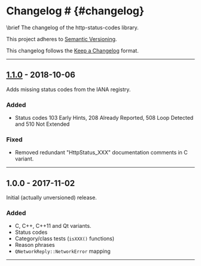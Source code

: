 # Changelog # {#changelog}

\brief The changelog of the http-status-codes library.

This project adheres to [Semantic Versioning](http://semver.org/).

This changelog follows the [Keep a Changelog](http://keepachangelog.com) format.


---

## [1.1.0] - 2018-10-06 ##
Adds missing status codes from the IANA registry.

### Added ###
- Status codes 103 Early Hints, 208 Already Reported, 508 Loop Detected and 510 Not Extended


### Fixed ###
- Removed redundant "HttpStatus_XXX" documentation comments in C variant.


---


## 1.0.0 - 2017-11-02 ##
Initial (actually unversioned) release.

### Added ###
- C, C++, C++11 and Qt variants.
- Status codes
- Category/class tests (`isXXX()` functions)
- Reason phrases
- `QNetworkReply::NetworkError` mapping


---


[1.1.0]: https://github.com/j-ulrich/http-status-codes-cpp/releases/tag/1.1.0
